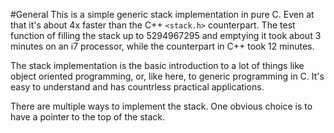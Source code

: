 #General
This is a simple generic stack implementation in pure C. 
Even at that it's about 4x faster than the C++ `<stack.h>` counterpart.
The test function of filling the stack up to 5294967295 and emptying it
took about 3 minutes on an i7 processor, while the counterpart in C++ 
took 12 minutes.  <br>

The stack implementation is the basic introduction to a lot of things
like object oriented programming, or, like here, to generic programming
in C. It's easy to understand and has countrless practical applications. <br>

There are multiple ways to implement the stack. One obvious choice is
to have a pointer to the top of the stack.
